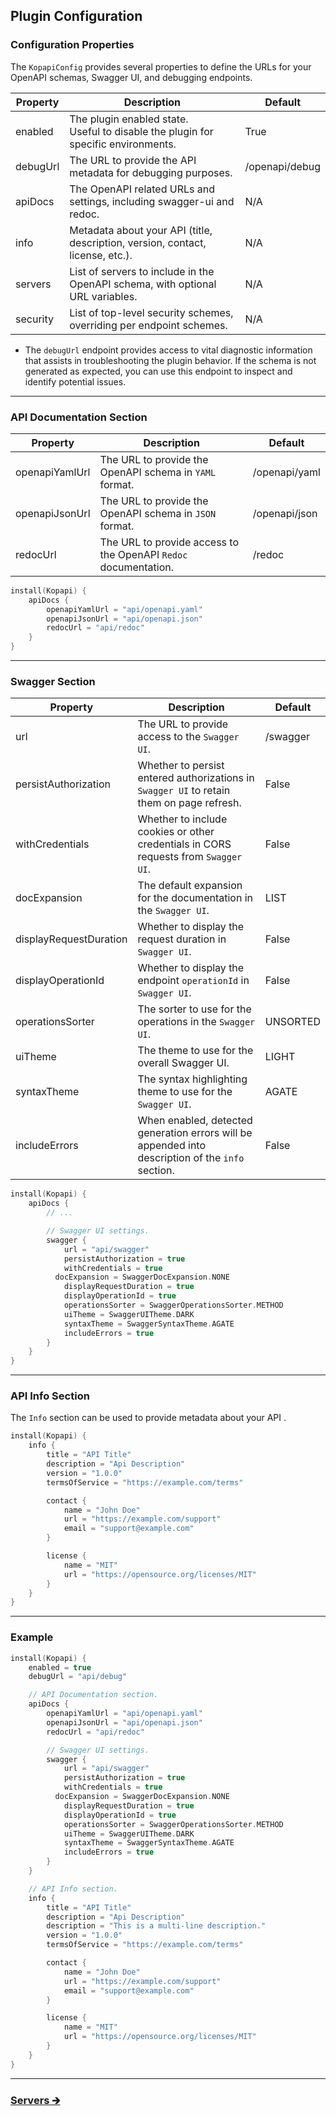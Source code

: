 ## Plugin Configuration

### Configuration Properties

The `KopapiConfig` provides several properties to define the URLs for your OpenAPI schemas, Swagger UI, and debugging endpoints.

| Property | Description                                                                           | Default        |
|----------|---------------------------------------------------------------------------------------|----------------|
| enabled  | The plugin enabled state.<br/>Useful to disable the plugin for specific environments. | True           |
| debugUrl | The URL to provide the API metadata for debugging purposes.                           | /openapi/debug |
| apiDocs  | The OpenAPI related URLs and settings, including swagger-ui and redoc.                | N/A            |
| info     | Metadata about your API (title, description, version, contact, license, etc.).        | N/A            |
| servers  | List of servers to include in the OpenAPI schema, with optional URL variables.        | N/A            |
| security | List of top-level security schemes, overriding per endpoint schemes.                  | N/A            |

- The `debugUrl` endpoint provides access to vital diagnostic information that assists in troubleshooting the plugin behavior.
  If the schema is not generated as expected, you can use this endpoint to inspect and identify potential issues.

---

### API Documentation Section

| Property       | Description                                                     | Default       |
|----------------|-----------------------------------------------------------------|---------------|
| openapiYamlUrl | The URL to provide the OpenAPI schema in `YAML` format.         | /openapi/yaml |
| openapiJsonUrl | The URL to provide the OpenAPI schema in `JSON` format.         | /openapi/json |
| redocUrl       | The URL to provide access to the OpenAPI `Redoc` documentation. | /redoc        |

```kotlin
install(Kopapi) {
    apiDocs {
        openapiYamlUrl = "api/openapi.yaml"
        openapiJsonUrl = "api/openapi.json"
        redocUrl = "api/redoc"
    }
}
```

---

### Swagger Section

| Property               | Description                                                                                       | Default  |
|------------------------|---------------------------------------------------------------------------------------------------|----------|
| url                    | The URL to provide access to the `Swagger UI`.                                                    | /swagger |
| persistAuthorization   | Whether to persist entered authorizations in `Swagger UI` to retain them on page refresh.         | False    |
| withCredentials        | Whether to include cookies or other credentials in CORS requests from `Swagger UI`.               | False    |
| docExpansion           | The default expansion for the documentation in the `Swagger UI`.                                  | LIST     |
| displayRequestDuration | Whether to display the request duration in `Swagger UI`.                                          | False    |
| displayOperationId     | Whether to display the endpoint `operationId` in `Swagger UI`.                                    | False    |
| operationsSorter       | The sorter to use for the operations in the `Swagger UI`.                                         | UNSORTED |
| uiTheme                | The theme to use for the overall Swagger UI.                                                      | LIGHT    |
| syntaxTheme            | The syntax highlighting theme to use for the `Swagger UI`.                                        | AGATE    |
| includeErrors          | When enabled, detected generation errors will be appended into description of the `info` section. | False    |

```kotlin
install(Kopapi) {
    apiDocs {
        // ...

        // Swagger UI settings.
        swagger {
            url = "api/swagger"
            persistAuthorization = true
            withCredentials = true
          docExpansion = SwaggerDocExpansion.NONE
            displayRequestDuration = true
            displayOperationId = true
            operationsSorter = SwaggerOperationsSorter.METHOD
            uiTheme = SwaggerUITheme.DARK
            syntaxTheme = SwaggerSyntaxTheme.AGATE
            includeErrors = true
        }
    }
}
```

---

### API Info Section

The `Info` section can be used to provide metadata about your API .

```kotlin
install(Kopapi) {
    info {
        title = "API Title"
        description = "Api Description"
        version = "1.0.0"
        termsOfService = "https://example.com/terms"

        contact {
            name = "John Doe"
            url = "https://example.com/support"
            email = "support@example.com"
        }

        license {
            name = "MIT"
            url = "https://opensource.org/licenses/MIT"
        }
    }
}
```

---

### Example

```kotlin
install(Kopapi) {
    enabled = true
    debugUrl = "api/debug"

    // API Documentation section.
    apiDocs {
        openapiYamlUrl = "api/openapi.yaml"
        openapiJsonUrl = "api/openapi.json"
        redocUrl = "api/redoc"

        // Swagger UI settings.
        swagger {
            url = "api/swagger"
            persistAuthorization = true
            withCredentials = true
          docExpansion = SwaggerDocExpansion.NONE
            displayRequestDuration = true
            displayOperationId = true
            operationsSorter = SwaggerOperationsSorter.METHOD
            uiTheme = SwaggerUITheme.DARK
            syntaxTheme = SwaggerSyntaxTheme.AGATE
            includeErrors = true
        }
    }

    // API Info section.
    info {
        title = "API Title"
        description = "Api Description"
        description = "This is a multi-line description."
        version = "1.0.0"
        termsOfService = "https://example.com/terms"

        contact {
            name = "John Doe"
            url = "https://example.com/support"
            email = "support@example.com"
        }

        license {
            name = "MIT"
            url = "https://opensource.org/licenses/MIT"
        }
    }
}
```

--- 

### [Servers 🡲](02-servers.md)
